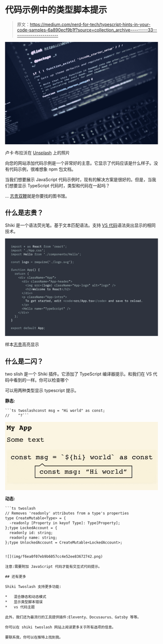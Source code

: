 # 代码示例中的类型脚本提示

> 原文：<https://medium.com/nerd-for-tech/typescript-hints-in-your-code-samples-6a890ecf9b1f?source=collection_archive---------33----------------------->

![](img/d15ea00cc5952295fe2f4d62ddc53bb7.png)

卢卡·布拉沃在 [Unsplash](https://unsplash.com?utm_source=medium&utm_medium=referral) 上的照片

向您的网站添加代码示例是一个非常好的主意。它显示了代码应该是什么样子。没有代码示例，很难想象 npm 包文档。

当我们想要展示 JavaScript 代码示例时，现有的解决方案是很好的。但是，当我们想要显示 TypeScript 代码时，类型和代码在一起吗？

… [志贵双鞭](https://github.com/shikijs/twoslash)就是你要找的图书馆。

## 什么是志贵？

Shiki 是一个语法荧光笔。基于文本匹配语法。支持 [VS 代码](https://code.visualstudio.com/)语法突出显示的相同技术。

![](img/33fe0435624fbeb040f432f813380bd0.png)

样本[志贵](https://shiki.matsu.io/)高亮显示

## 什么是二闪？

two slish 是一个 Shiki 插件。它添加了 TypeScript 编译器提示。和我们在 VS 代码中看到的一样。你可以检查哪个

可以用两种类型显示 typescript 提示。

**静态:**

```
```ts twoslashconst msg = "Hi world" as const;
//    ^?```
```

![](img/c2aabb486fa0fe7c4f2d8232aa7391d8.png)

**动态:**

```
```ts twoslash
// Removes 'readonly' attributes from a type's properties
type CreateMutable<Type> = {
  -readonly [Property in keyof Type]: Type[Property];
};type LockedAccount = {
  readonly id: string;
  readonly name: string;
};type UnlockedAccount = CreateMutable<LockedAccount>;
```
```

![](img/f6ea0f07eb9b6057cc4e52ee83672742.png)

注意:需要附加 JavaScript 代码才能有交互式代码提示。

## 还有更多

Shiki Twoslash 支持更多功能:

*   混合静态和动态模式
*   显示类型脚本错误
*   vs 代码主题

此外，我们还为最流行的工具提供插件:Eleventy、Docusaurus、Gatsby 等等。

你可以在 shiki twoslash 网站上阅读更多关于所有选项的信息。

要联系我，你可以在推特上找到我。